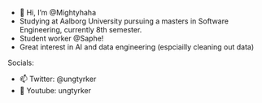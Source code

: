 - 👋 Hi, I’m @Mightyhaha
- Studying at Aalborg University pursuing a masters in Software Engineering, currently 8th semester.
- Student worker @Saphe!
- Great interest in AI and data engineering (espciailly cleaning out data)

Socials:
- 📫 Twitter: @ungtyrker
- 🎥 Youtube: ungtyrker
